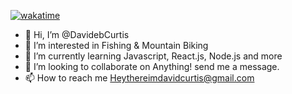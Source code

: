    [![wakatime](https://wakatime.com/badge/user/7dac55a0-7d49-499d-bab3-b396ba64ba34.svg)](https://wakatime.com/@7dac55a0-7d49-499d-bab3-b396ba64ba34)
- 👋 Hi, I’m @DavidebCurtis
- 👀 I’m interested in Fishing & Mountain Biking
- 🌱 I’m currently learning Javascript, React.js, Node.js and more
- 💞️ I’m looking to collaborate on Anything! send me a message.
- 📫 How to reach me Heythereimdavidcurtis@gmail.com

<!---
DavidebCurtis/DavidebCurtis is a ✨ special ✨ repository because its `README.md` (this file) appears on your GitHub profile.
You can click the Preview link to take a look at your changes.
--->
